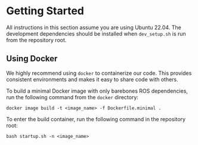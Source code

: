 # Getting Started
All instructions in this section assume you are using Ubuntu 22.04. The development dependencies should be installed when `dev_setup.sh` is run from the repository root.

## Using Docker
We highly recommend using `docker` to containerize our code. This provides consistent environments and makes it easy to share code with others.

To build a minimal Docker image with only barebones ROS dependencies, run the following command from the `docker` directory:
```
docker image build -t <image_name> -f Dockerfile.minimal .
```
To enter the build container, run the following command in the repository root:
```
bash startup.sh -n <image_name>
```
